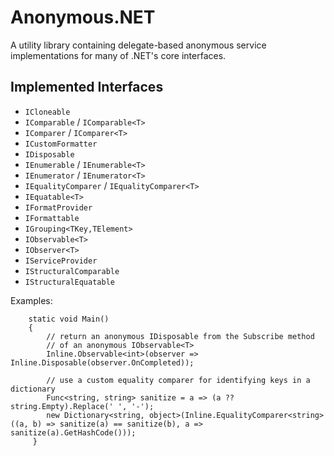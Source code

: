 Anonymous.NET
=============

A utility library containing delegate-based anonymous service implementations for many of .NET's core interfaces.

Implemented Interfaces
----------------------

- `ICloneable`
- `IComparable` / `IComparable<T>`
- `IComparer` / `IComparer<T>`
- `ICustomFormatter`
- `IDisposable`
- `IEnumerable` / `IEnumerable<T>`
- `IEnumerator` / `IEnumerator<T>`
- `IEqualityComparer` / `IEqualityComparer<T>`
- `IEquatable<T>`
- `IFormatProvider`
- `IFormattable`
- `IGrouping<TKey,TElement>`
- `IObservable<T>`
- `IObserver<T>`
- `IServiceProvider`
- `IStructuralComparable`
- `IStructuralEquatable`


Examples:
 
 
        static void Main()
        {
            // return an anonymous IDisposable from the Subscribe method 
            // of an anonymous IObservable<T> 
            Inline.Observable<int>(observer => Inline.Disposable(observer.OnCompleted)); 
            
            // use a custom equality comparer for identifying keys in a dictionary
            Func<string, string> sanitize = a => (a ?? string.Empty).Replace(' ', '-');
            new Dictionary<string, object>(Inline.EqualityComparer<string>((a, b) => sanitize(a) == sanitize(b), a => sanitize(a).GetHashCode())); 
         } 
